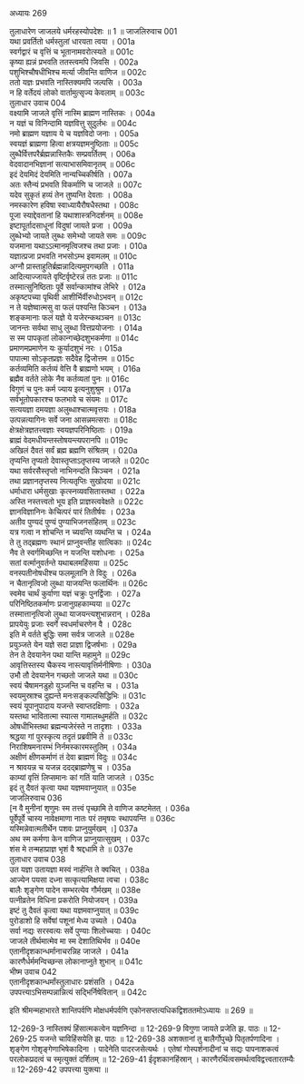 अध्यायः 269

तुलाधारेण जाजलये धर्मरहस्योपदेशः ॥ 1 ॥
जाजलिरुवाच 	001  
यथा प्रवर्तितो धर्मस्तुलां धारयता त्वया ।	001a  
स्वर्गद्वारं च वृत्तिं च भूतानामवरोत्स्यते ॥	001c  
कृष्या ह्यन्नं प्रभवति ततस्त्वमपि जिवसि ।	002a  
पशुभिश्चौषधीभिश्च मर्त्या जीवन्ति वाणिज ॥	002c  
ततो यज्ञः प्रभवति नास्तिक्यमपि जल्पसि ।	003a  
न हि वर्तेदयं लोको वार्तामुत्सृज्य केवलाम् ॥	003c  
तुलाधार उवाच 	004  
वक्ष्यामि जाजले वृत्तिं नास्मि ब्राह्मण नास्तिकः ।	004a  
न यज्ञं च विनिन्दामि यज्ञवित्तु सुदुर्लभः ॥	004c  
नमो ब्राह्मण यज्ञाय ये च यज्ञविदो जनाः ।	005a  
स्वयज्ञं ब्राह्मणा हित्वा क्षत्रयज्ञमनुष्ठिताः ॥	005c  
लुब्धैर्वित्तपरैर्ब्रह्मन्नास्तिकैः सम्प्रवर्तितम् ।	006a  
वेदवादानभिज्ञानां सत्याभासमिवानृतम् ॥	006c  
इदं देयमिदं देयमिति नान्यच्चिकीर्षति ।	007a  
अतः स्तैन्यं प्रभवति विकर्माणि च जाजले ॥	007c  
यदेव सुकृतं हव्यं तेन तुष्यन्ति देवताः ।	008a  
नमस्कारेण हविषा स्वाध्यायैरौषधैस्तथा ।	008c  
पूजा स्याद्देवतानां हि यथाशास्त्रनिदर्शनम् ॥	008e  
इष्टापूर्तादसाधूनां विदुषां जायते प्रजा ।	009a  
लुब्धेभ्यो जायते लुब्धः समेभ्यो जायते समः ॥	009c  
यजमाना यथाऽऽत्मानमृत्विजश्च तथा प्रजाः ।	010a  
यज्ञात्प्रजा प्रभवति नभसोऽम्भ इवामलम् ॥	010c  
अग्नौ प्रास्ताहुतिर्ब्रह्मन्नादित्यमुपगच्छति ।	011a  
आदित्याज्जायते वृष्टिर्वृष्टेरन्नं ततः प्रजाः ॥	011c  
तस्मात्सुनिष्ठिताः पूर्वे सर्वान्कामांश्च लेभिरे ।	012a  
अकृष्टपच्या पृथिवी आशीर्भिर्वीरुधोऽभवन् ॥	012c  
न ते यज्ञेष्वात्मसु वा फलं पश्यन्ति किञ्चन ।	013a  
शङ्कमानाः फलं यज्ञे ये यजेरन्कथञ्चन ॥	013c  
जानन्तः सर्वथा साधु लुब्धा वित्तप्रयोजनाः ।	014a  
स स्म पापकृतां लोकान्गच्छेदशुभकर्मणा ॥	014c  
प्रमाणमप्रमाणेन यः कुर्यादशुभं नरः ।	015a  
पापात्मा सोऽकृतप्रज्ञः सदैवेह द्विजोत्तम ॥	015c  
कर्तव्यमिति कर्तव्यं वेत्ति वै ब्राह्मणो भयम् ।	016a  
ब्रह्मैव वर्तते लोके नैव कर्तव्यतां पुनः ॥	016c  
विगुणं च पुनः कर्म ज्याय इत्यनुशुश्रुम ।	017a  
सर्वभूतोपकारश्च फलभावे च संयमः ॥	017c  
सत्ययज्ञा दमयज्ञा अलुब्धाश्चात्मवृत्तयः ।	018a  
उत्पन्नत्यागिनः सर्वे जना आसन्नमत्सराः ॥	018c  
क्षेत्रक्षेत्रज्ञतत्त्वज्ञाः स्वयज्ञपरिनिष्ठिताः ।	019a  
ब्राह्मं वेदमधीयन्तस्तोषयन्त्यपरानपि ॥	019c  
अखिलं दैवतं सर्वं ब्रह्म ब्रह्मणि संश्रितम् ।	020a  
तृप्यन्ति तृप्यतो देवास्तृप्ताऽतृप्तस्य जाजले ॥	020c  
यथा सर्वरसैस्तृप्तो नाभिनन्दति किञ्चन ।	021a  
तथा प्रज्ञानतृप्तस्य नित्यतृप्तिः सुखोदया ॥	021c  
धर्माधारा धर्मसुखाः कृत्स्नव्यवसितास्तथा ।	022a  
अस्ति नस्तत्त्वतो भूय इति प्राज्ञस्त्ववेक्षते ॥	022c  
ज्ञानविज्ञानिनः केचित्परं पारं तितीर्षवः ।	023a  
अतीव पुण्यदं पुण्यं पुण्याभिजनसंहितम् ॥	023c  
यत्र गत्वा न शोचन्ति न च्यवन्ति व्यथन्ति च ।	024a  
ते तु तद्ब्रह्मणः स्थानं प्राप्नुवन्तीह सात्विकाः ॥	024c  
नैव ते स्वर्गमिच्छन्ति न यजन्ति यशोधनाः ।	025a  
सतां वर्त्मानुवर्तन्ते यथाबलमहिंसया ॥	025c  
वनस्पतीनोषधीश्च फलमूलानि ते विदुः ।	026a  
न चैतानृत्विजो लुब्धा याजयन्ति फलार्थिनः ॥	026c  
स्वमेव चार्थं कुर्वाणा यज्ञं चक्रुः पुनर्द्विजाः ।	027a  
परिनिष्ठितकर्माणः प्रजानुग्रहकाम्यया ॥	027c  
तस्मात्तानृत्विजो लुब्धा याजयन्त्यशुभान्नरान् ।	028a  
प्रापयेयुः प्रजाः स्वर्गे स्वधर्माचरणेन वै ।	028c  
इति मे वर्तते बुद्धिः समा सर्वत्र जाजले ॥	028e  
प्रयुञ्जते येन यज्ञे सदा प्राज्ञा द्विजर्षभाः ।	029a  
तेन ते देवयानेन पथा यान्ति महामुने ॥	029c  
आवृत्तिस्तस्य चैकस्य नास्त्यावृत्तिर्मनीषिणाः ।	030a  
उभौ तौ देवयानेन गच्छतो जाजले यथा ॥	030c  
स्वयं चैषामनडुहो युञ्जन्ति च वहन्ति च ।	031a  
स्वयमुस्राश्च दुह्यन्ते मनःसङ्कल्पसिद्धिभिः ॥	031c  
स्वयं यूपानुपादाय यजन्ते स्वाप्तदक्षिणाः ।	032a  
यस्तथा भावितात्मा स्यात्स गामालब्धुमर्हति ॥	032c  
ओषधीभिस्तथा ब्रह्मन्यजेरंस्ते न तादृशाः ।	033a  
श्रद्धया गां पुरस्कृत्य तदृतं प्रब्रवीमि ते ॥	033c  
निराशिषमनारम्भं निर्नमस्कारमस्तुतिम् ।	034a  
अक्षीणं क्षीणकर्माणं तं देवा ब्राह्मणं विदुः ॥	034c  
न श्रावयन्न च यजन्न ददद्ब्राह्मणेषु च ।	035a  
काम्यां वृत्तिं लिप्समानः कां गतिं याति जाजले ।	035c  
इदं तु दैवतं कृत्वा यथा यज्ञमवाप्नुयात् ॥	035e  
जाजलिरुवाच 	036  
[न वै मुनीनां शृणुमः स्म तत्त्वं पृच्छामि ते वाणिज कष्टमेतत् ।	036a  
पूर्वेपूर्वे चास्य नावेक्षमाणा नातः परं तमृषयः स्थापयन्ति ॥	036c  
यस्मिन्नेवात्मतीर्थेन पशवः प्राप्नुयुर्मखम् ।]	037a  
अथ स्म कर्मणा केन वाणिज प्राप्नुयात्सुखम् ।	037c  
शंस मे तन्महाप्राज्ञ भृशं वै श्रद्दधामि ते ॥	037e  
तुलाधार उवाच 	038  
उत यज्ञा उतायज्ञा मस्वं नार्हन्ति ते क्वचित् ।	038a  
आज्येन पयसा दध्ना सत्कृत्यामिक्षया त्वचा ।	038c  
बालैः शृङ्गेण पादेन सम्भरत्येव गौर्मखम् ॥	038e  
पत्नीव्रतेन विधिना प्रकरोति नियोजयन् ।	039a  
इष्टं तु दैवतं कृत्वा यथा यज्ञमवाप्नुयात् ॥	039c  
पुरोडाशो हि सर्वेषां पशूनां मेध्य उच्यते ।	040a  
सर्वा नद्यः सरस्वत्यः सर्वे पुण्याः शिलोच्चयाः ।	040c  
जाजले तीर्थमात्मेव मा स्म देशातिथिर्भव ॥	040e  
एतानीदृशकान्धर्मानाचरन्निह जाजले ।	041a  
कारणैर्धर्ममन्विच्छन्स लोकानाप्नुते शुभान् ॥	041c  
भीष्म उवाच 	042  
एतानीदृशकान्धर्मांस्तुलाधारः प्रशंसति ।	042a  
उपपत्त्याऽभिसम्पन्नान्नित्यं सद्भिर्निषेवितान् ॥ 	042c  

इति श्रीमन्महाभारते शान्तिपर्वणि मोक्षधर्मपर्वणि एकोनसप्तत्यधिकद्विशततमोऽध्यायः ॥ 269 ॥

12-269-3 नास्तिक्यं हिंसात्मकत्वेन यज्ञनिन्दा ॥ 12-269-9 विगुणा जायते प्रजेति झ. पाठः ॥ 12-269-25 यजन्ते चाविहिंसयेति झ. पाठः ॥ 12-269-38 अशक्तानां तु बालैर्गोपुच्छे पितृतर्पणादिना । शृङ्गेण गोशृङ्गेणाभिषेकादिना । पादेनेति पादरजसेत्यर्थः । एतेषां गोस्पर्शनादीनां च सद्यः पापनाशकत्वं परलोकप्रदत्वं च स्मृत्युक्तं दर्शितम् ॥ 12-269-41 ईदृशकानहिंस्रान् । कारणैरर्थित्वसमर्थत्वविद्वत्त्वतारतम्यैः ॥ 12-269-42 उपपत्त्या युक्त्या ॥
